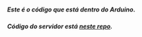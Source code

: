 ##### Este é o código que está dentro do Arduino.
##### Código do servidor está [neste repo](https://github.com/makerspaceafa/webled-server).
